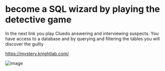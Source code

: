 # become a SQL wizard by playing the detective game

In the next link you play Cluedo answering and interviewing suspects. You have access to a database and by querying and filtering the tables you will discover the guilty

https://mystery.knightlab.com/


![image](https://github.com/bvzq/Bussines-Intelligence-Course/assets/74789933/4de77e3e-1521-4bf3-bf57-df6ac2569abf)
